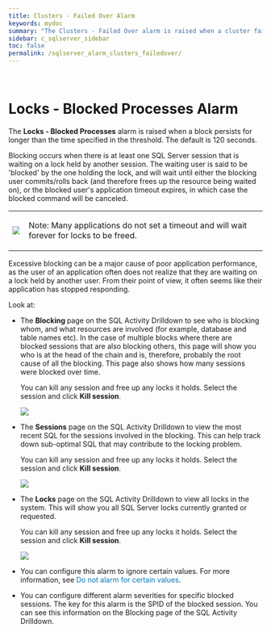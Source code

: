 ```yaml
---
title: ﻿Clusters - Failed Over Alarm
keywords: mydoc
summary: "The Clusters - Failed Over alarm is raised when a cluster fails over."
sidebar: c_sqlserver_sidebar
toc: false
permalink: /sqlserver_alarm_clusters_failedover/
---
```



﻿<?xml version="1.0" encoding="utf-8"?>
<html xmlns:MadCap="http://www.madcapsoftware.com/Schemas/MadCap.xsd" MadCap:timeEstimate="0" MadCap:priority="0" MadCap:status="In Progress" MadCap:lastBlockDepth="8" MadCap:lastHeight="658" MadCap:lastWidth="902">
    <head>
        <link href="../Resources/TableStyles/NoteTable_Blue_DoNotEdit.css" rel="stylesheet" MadCap:stylesheetType="table" /><title></title>
    </head>
    <body>
        <h1>
            <MadCap:keyword term="Locks - Blocked Processes alarm;alarms:Locks - Blocked Processes" />Locks - Blocked Processes Alarm</h1>
        <p>The <b>Locks - Blocked Processes</b> alarm is raised when a block persists for longer
 than the time specified in the threshold. The default is 120 seconds.</p>
        <p>Blocking occurs when there is at least one SQL Server session
 that is waiting on a lock held by another session. The waiting user is
 said to be 'blocked' by the one holding the lock, and will wait until
 either the blocking user commits/rolls back (and therefore frees up the
 resource being waited on), or the blocked user's application timeout expires,
 in which case the blocked command will be canceled.</p>
        <table style="width: 100%;mc-table-style: url('../Resources/TableStyles/NoteTable_Blue_DoNotEdit.css');" class="TableStyle-NoteTable_Blue_DoNotEdit" cellspacing="0">
            <col class="TableStyle-NoteTable_Blue_DoNotEdit-Column-Column1" style="width: 0.3in;" />
            <col class="TableStyle-NoteTable_Blue_DoNotEdit-Column-Column1" />
            <tbody>
                <tr class="TableStyle-NoteTable_Blue_DoNotEdit-Body-Body1">
                    <td class="TableStyle-NoteTable_Blue_DoNotEdit-BodyB-Column1-Body1">
                        <p>
                            <img src="../Resources/Images/DSGStandard/Note_Info.gif" style="max-width: 90%;" />
                        </p>
                    </td>
                    <td class="TableStyle-NoteTable_Blue_DoNotEdit-BodyA-Column1-Body1">
                        <p><span class="DellDarkBlue">Note:</span> Many applications do not
 set a timeout and will wait forever for locks to be freed.</p>
                    </td>
                </tr>
            </tbody>
        </table>
        <p>Excessive blocking can be a major cause of poor application
 performance, as the user of an application often does not realize that
 they are waiting on a lock held by another user. From their point of view,
 it often seems like their application has stopped responding.</p>
        <MadCap:snippetBlock src="../Resources/Snippets/SoSSE/Alarm_Title_Raised.flsnp" />
        <p>Look at:</p>
        <ul>
            <li>
                <p>The <b>Blocking </b>page on the <MadCap:xref href="../Drilldowns/drilldown_sqlserver_sqlactivity.htm" target="" title="" alt="">SQL Activity Drilldown</MadCap:xref>
 to see who is blocking whom, and what resources are involved (for example,
 database and table names etc).&#160;In the case of multiple blocks where
 there are blocked&#160;sessions that are also blocking others, this page
 will show you who is at the head of the chain and is, therefore, probably
 the root cause of all the blocking. This page also shows how many sessions
 were blocked over time. </p>
                <p>You can kill any session and free up any locks
 it holds. Select the session and click           <b>Kill
 session</b>.</p>
                <p>
                    <img src="../Images/tb_drilldown_session_kill.png" />
                </p>
            </li>
            <li>
                <p>The <b>Sessions</b>
 page on the <MadCap:xref href="../Drilldowns/drilldown_sqlserver_sqlactivity.htm" target="" title="" alt="">SQL Activity Drilldown</MadCap:xref>
 to view the most recent SQL for the sessions involved in the blocking. This can help track down sub-optimal SQL that may contribute to the locking
 problem. </p>
                <p>You can kill any session and free up any locks
 it holds. Select the session and click           <b>Kill
 session</b>.</p>
                <p>
                    <img src="../Images/tb_drilldown_session_kill.png" />
                </p>
            </li>
            <li>
                <p>The <b>Locks</b>
 page on the <MadCap:xref href="../Drilldowns/drilldown_sqlserver_sqlactivity.htm" target="" title="" alt="">SQL Activity Drilldown</MadCap:xref>
 to view all locks in the system.&#160;This will show you all SQL Server
 locks currently granted or requested. </p>
                <p>You can kill any session and free up any locks
 it holds. Select the session and click           <b>Kill
 session</b>.</p>
                <p>
                    <img src="../Images/tb_drilldown_session_kill.png" />
                </p>
            </li>
        </ul>
        <MadCap:snippetBlock src="../Resources/Snippets/SoSSE/Alarm_Title_Configure.flsnp">
        </MadCap:snippetBlock>
        <ul>
            <li class="Note">You can configure  this alarm to ignore certain values. <MadCap:xref href="../AlarmsDialog/configure_alarm_ignorevalues.htm" class="ForMoreInfo_Heading">For more information, see <span style="color: #0078b6;" class="mcFormatColor">Do not alarm for certain values</span>.</MadCap:xref></li>
        </ul>
        <ul>
            <li class="Note">You can configure different alarm severities for specific blocked sessions. <MadCap:snippetText src="../Resources/Snippets/SoSSE/Alarm_SeeKeyedAlarmsref.flsnp" /> The key for this alarm is the SPID of the blocked session. You can see this information on the Blocking page of the <MadCap:xref href="../Drilldowns/drilldown_sqlserver_sqlactivity.htm" target="" title="" alt="">SQL Activity Drilldown</MadCap:xref>.</li>
        </ul>
    </body>
</html>
